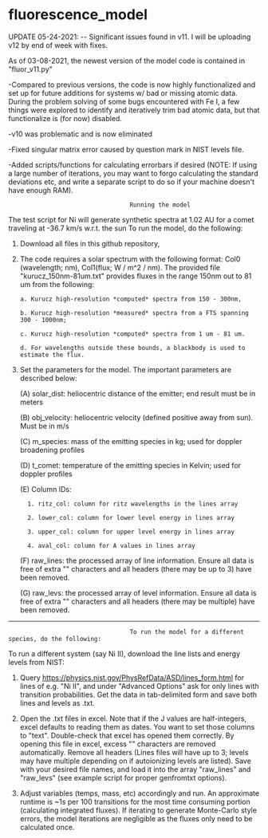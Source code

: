 # fluorescence_model

UPDATE 05-24-2021:
-- Significant issues found in v11. I will be uploading v12 by end of week with fixes.

As of 03-08-2021, the newest version of the model code is contained in "fluor_v11.py"
  
  -Compared to previous versions, the code is now highly functionalized and set up for future additions for systems w/ bad or missing atomic data. During the problem solving of  some bugs encountered with Fe I, a few things were explored to identify and iteratively trim bad atomic data, but that functionalize is (for now) disabled. 

  -v10 was problematic and is now eliminated
  
  -Fixed singular matrix error caused by question mark in NIST levels file. 
  
  
  -Added scripts/functions for calculating errorbars if desired (NOTE: If using a large number of iterations, you may want to forgo calculating the standard deviations etc, and write a separate script to do so if your machine doesn't have enough RAM). 


                                      Running the model
The test script for Ni will generate synthetic spectra at 1.02 AU for a comet traveling at -36.7 km/s w.r.t. the sun
To run the model, do the following:

1. Download all files in this github repository,

2. The code requires a solar spectrum with the following format: Col0 (wavelength; nm), Col1(flux; W / m^2 / nm). The provided file "kurucz_150nm-81um.txt" provides fluxes in the range 150nm out to 81 um from the following:

       a. Kurucz high-resolution *computed* spectra from 150 - 300nm, 
  
       b. Kurucz high-resolution *measured* spectra from a FTS spanning 300 - 1000nm;
  
       c. Kurucz high-resolution *computed* spectra from 1 um - 81 um. 
  
       d. For wavelengths outside these bounds, a blackbody is used to estimate the flux. 
  
3. Set the parameters for the model. The important parameters are described below:

    (A) solar_dist: heliocentric distance of the emitter; end result must be in meters
  
    (B) obj_velocity: heliocentric velocity (defined positive away from sun). Must be in m/s
    
    (C) m_species: mass of the emitting species in kg; used for doppler broadening profiles
  
    (D) t_comet: temperature of the emitting species in Kelvin; used for doppler profiles
  
   (E) Column IDs: 
  
         1. ritz_col: column for ritz wavelengths in the lines array
      
         2. lower_col: column for lower level energy in lines array
      
         3. upper_col: column for upper level energy in lines array
      
         4. aval_col: column for A values in lines array
      
     (F) raw_lines: the processed array of line information. Ensure all data is free of extra "" characters and all headers (there may be up to 3) have been removed.
  
    (G) raw_levs: the processed array of level information. Ensure all data is free of extra "" characters and all headers (there may be multiple) have been removed. 
  

----
                                      To run the model for a different species, do the following:
To run a different system (say Ni II), download the line lists and energy levels from NIST:

1. Query https://physics.nist.gov/PhysRefData/ASD/lines_form.html for lines of e.g. "Ni II", and under "Advanced Options" ask for only lines with transition probabilities. Get the data in tab-delimited form and save both lines and levels as .txt.

2. Open the .txt files in excel. Note that if the J values are half-integers, excel defaults to reading them as dates. You want to set those columns to "text". Double-check that excel has opened them correctly. By opening this file in excel, excess "" characters are removed automatically. Remove all headers (Lines files will have up to 3; levels may have multiple depending on if autoionizing levels are listed). Save with your desired file names, and load it into the array "raw_lines" and "raw_levs" (see example script for proper genfromtxt options).

3. Adjust variables (temps, mass, etc) accordingly and run. An approximate runtime is ~1s per 100 transitions for the most time consuming portion (calculating integrated fluxes). If iterating to generate Monte-Carlo style errors, the model iterations are negligible as the fluxes only need to be calculated once.

